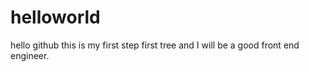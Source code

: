 # helloworld
hello github this is my first step
first tree
and I will be a good front end engineer.
